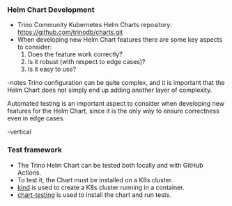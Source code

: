 ### Helm Chart Development
* Trino Community Kubernetes Helm Charts repository: https://github.com/trinodb/charts.git
* When developing new Helm Chart features there are some key aspects to consider:
    1. Does the feature work correctly?
    2. Is it robust (with respect to edge cases)? 
    3. Is it easy to use?

-notes
Trino configuration can be quite complex, and it is important that the Helm Chart does not simply end up adding another layer of complexity. 

Automated testing is an important aspect to consider when developing new features for the Helm Chart, since it is the only way to ensure correctness even in edge cases. 

-vertical

### Test framework
* The Trino Helm Chart can be tested both locally and with GitHub Actions.
* To test it, the Chart must be installed on a K8s cluster.
* [kind](https://kind.sigs.k8s.io/) is used to create a K8s cluster running in a container.
* [chart-testing](https://github.com/helm/chart-testing) is used to install the chart and run tests.